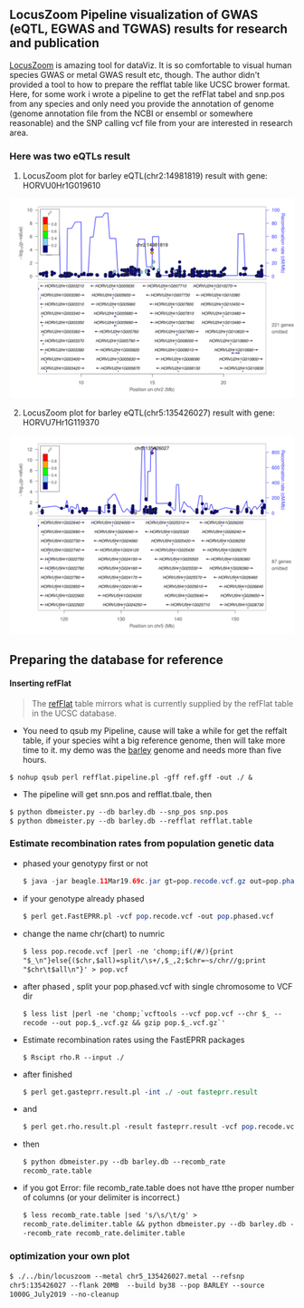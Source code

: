 ## LocusZoom Pipeline visualization of GWAS (eQTL, EGWAS and TGWAS) results for research and publication 

  [LocusZoom](http://locuszoom.org/) is amazing tool for dataViz. It is so comfortable to visual human species GWAS or metal GWAS result etc, though. The author didn't provided a tool to how to prepare the refflat table like UCSC brower format. Here, for some work i wrote a pipeline to get the refFlat tabel and snp.pos from any species and only need you provide the annotation of genome (genome annotation file from the NCBI or ensembl or somewhere reasonable) and the SNP calling vcf file from your are interested in research area.
### Here was two eQTLs result 
1. LocusZoom plot for barley eQTL(chr2:14981819) result with gene: HORVU0Hr1G019610 

![HORVU0Hr1G019610](Fig/chr2_6981819-22981819-1.png "HORVU0Hr1G019610")

2. LocusZoom plot for barley eQTL(chr5:135426027) result with gene: HORVU7Hr1G119370

![HORVU7Hr1G119370](Fig/chr5_115426027-155426027-1.png "HORVU7Hr1G119370")

## Preparing the database for reference 

#### Inserting refFlat
> The [refFlat](https://genome-source.gi.ucsc.edu/gitlist/kent.git/raw/master/src/hg/lib/refFlat.as) table mirrors what is currently supplied by the refFlat table in the UCSC database. 
- You need to qsub my Pipeline, cause will take a while for get the reffalt table, if your species wiht a big reference genome, then will take more time to it. my demo was the [barley](ftp://ftp.ensemblgenomes.org/pub/plants/release-44/gff3/hordeum_vulgare) genome and needs more than five hours.
```linux
$ nohup qsub perl refflat.pipeline.pl -gff ref.gff -out ./ &
```
* The pipeline will get snn.pos and refflat.tbale, then
```linux
$ python dbmeister.py --db barley.db --snp_pos snp.pos
$ python dbmeister.py --db barley.db --refflat refflat.table
```
### Estimate recombination rates from population genetic data  
 
* phased your genotypy first or not 

    ```java
    $ java -jar beagle.11Mar19.69c.jar gt=pop.recode.vcf.gz out=pop.phased.vcf.gz
    ```
* if your genotype already phased 
    ```perl
    $ perl get.FastEPRR.pl -vcf pop.recode.vcf -out pop.phased.vcf 
    ```
* change the name chr(chart) to numric 
    ```linux
    $ less pop.recode.vcf |perl -ne 'chomp;if(/#/){print "$_\n"}else{($chr,$all)=split/\s+/,$_,2;$chr=~s/chr//g;print "$chr\t$all\n"}' > pop.vcf
    ```
* after phased , split your pop.phased.vcf with single chromosome to VCF dir
    ```linux
    $ less list |perl -ne 'chomp;`vcftools --vcf pop.vcf --chr $_ --recode --out pop.$_.vcf.gz && gzip pop.$_.vcf.gz`'
    ```
* Estimate recombination rates using the FastEPRR packages
    ```linux
    $ Rscipt rho.R --input ./
    ```
* after finished
    ```perl
    $ perl get.gasteprr.result.pl -int ./ -out fasteprr.result
    ```
* and
    ```perl
    $ perl get.rho.result.pl -result fasteprr.result -vcf pop.recode.vcf -out recomb_rate.table
    ```
* then
    ```linux
    $ python dbmeister.py --db barley.db --recomb_rate recomb_rate.table
    ```
- if you got Error: file recomb_rate.table does not have tthe proper number of columns (or your delimiter is incorrect.) 
    ```linux
    $ less recomb_rate.table |sed 's/\s/\t/g' > recomb_rate.delimiter.table && python dbmeister.py --db barley.db --recomb_rate recomb_rate.delimiter.table
    ```

### optimization your own plot 

```linux
$ ./../bin/locuszoom --metal chr5_135426027.metal --refsnp chr5:135426027 --flank 20MB  --build by38 --pop BARLEY --source 1000G_July2019 --no-cleanup
```
